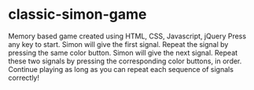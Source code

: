 # classic-simon-game
Memory based game created using HTML, CSS, Javascript, jQuery
Press any key to start. Simon will give the first signal. Repeat the signal by pressing the same color button. 
Simon will give the next signal. Repeat these two signals by pressing the corresponding color buttons, in order.
Continue playing as long as you can repeat each sequence of signals correctly!
